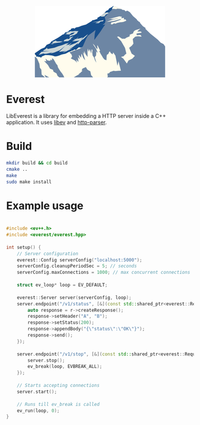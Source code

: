 <p align="center">
  <img src="https://github.com/Vestiacom/libeverest/blob/master/doc/everest.png?raw=true" />
</p>

# Everest
LibEverest is a library for embedding a HTTP server inside a C++ application. It uses [libev](http://software.schmorp.de/pkg/libev.html) and [http-parser](https://github.com/nodejs/http-parser). 

# Build
```sh
mkdir build && cd build
cmake ..
make
sudo make install
```

# Example usage
```cpp

#include <ev++.h>
#include <everest/everest.hpp>

int setup() {
	// Server configuration
	everest::Config serverConfig("localhost:5000");
	serverConfig.cleanupPeriodSec = 5; // seconds
	serverConfig.maxConnections = 1000; // max concurrent connections

	struct ev_loop* loop = EV_DEFAULT;

	everest::Server server(serverConfig, loop);
	server.endpoint("/v1/status", [&](const std::shared_ptr<everest::Request>& r) {
		auto response = r->createResponse();
		response->setHeader("A", "B");
		response->setStatus(200);
		response->appendBody("{\"status\":\"OK\"}");
		response->send();
	});

	server.endpoint("/v1/stop", [&](const std::shared_ptr<everest::Request>& r) {
		server.stop();
		ev_break(loop, EVBREAK_ALL);
	});

	// Starts accepting connections
	server.start();

	// Runs till ev_break is called
	ev_run(loop, 0);
}
```
